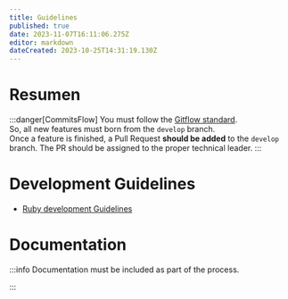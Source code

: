 ```yaml
---
title: Guidelines
published: true
date: 2023-11-07T16:11:06.275Z
editor: markdown
dateCreated: 2023-10-25T14:31:19.130Z
---
```


# Resumen

:::danger[CommitsFlow]
You must follow the [Gitflow standard](https://www.atlassian.com/git/tutorials/comparing-workflows/gitflow-workflow).\
So, all new features must born from the `develop` branch.\
Once a feature is finished, a Pull Request **should be added** to the `develop` branch. The PR should be assigned to the proper technical leader.
:::


# Development Guidelines

- [Ruby development Guidelines](ruby-development.md)

# Documentation

:::info
Documentation must be included as part of the process.

:::